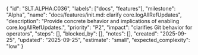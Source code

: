 {
  "id": "SLT.ALPHA.C036",
  "labels": ["docs", "features"],
  "milestone": "Alpha",
  "name": "docs/features/init.md: clarify core.logAllRefUpdates",
  "description": "Provide concrete behavior and implications of enabling core.logAllRefUpdates.",
  "priority": "P2",
  "impact": "clarifies Git behavior for operators",
  "steps": [],
  "blocked_by": [],
  "notes": [],
  "created": "2025-09-25",
  "updated": "2025-09-25",
  "estimate": "small",
  "expected_complexity": "low"
}

